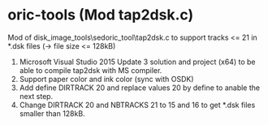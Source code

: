 # oric-tools (Mod tap2dsk.c)
Mod of disk_image_tools\sedoric_tool\tap2dsk.c to support tracks &lt;= 21 in *.dsk files (-> file size &lt;= 128kB)

1. Microsoft Visual Studio 2015 Update 3 solution and project (x64) to be able to compile tap2dsk with MS compiler.
2. Support paper color and ink color (sync with OSDK)
3. Add define DIRTRACK 20 and replace values 20 by define to anable the next step.
4. Change DIRTRACK 20 and NBTRACKS 21 to 15 and 16 to get *.dsk files smaller than 128kB.
